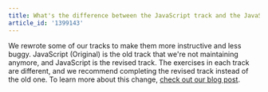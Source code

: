 ```yaml
---
title: What's the difference between the JavaScript track and the JavaScript (Original) track?
article_id: '1399143'
---
```

We rewrote some of our tracks to make them more instructive and less buggy. JavaScript (Original) is the old track that we're not maintaining anymore, and JavaScript is the revised track. The exercises in each track are different, and we recommend completing the revised track instead of the old one. To learn more about this change, [check out our blog post](www.codecademy.com/blog/41-new-tracks-web-jquery-and-javascript).

